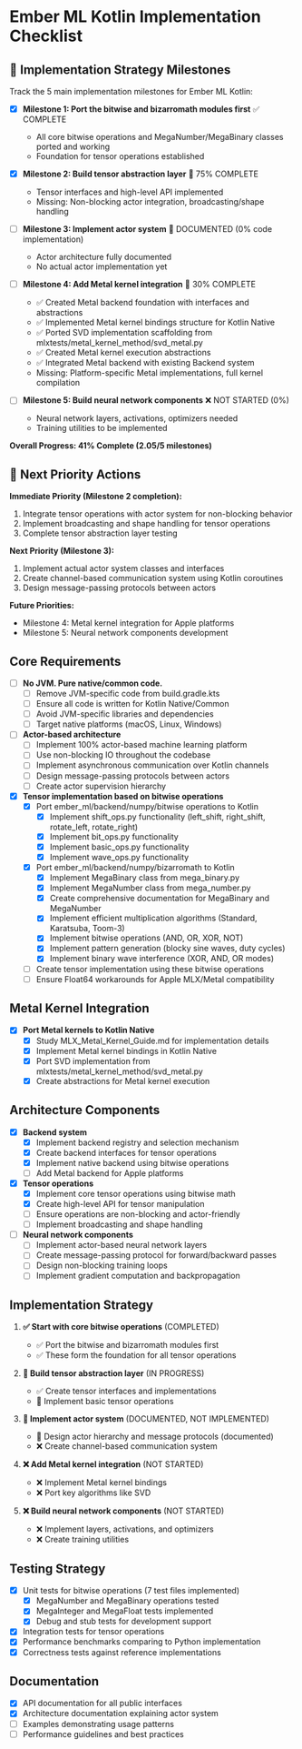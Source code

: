 # Ember ML Kotlin Implementation Checklist

## 🎯 Implementation Strategy Milestones

Track the 5 main implementation milestones for Ember ML Kotlin:

- [x] **Milestone 1: Port the bitwise and bizarromath modules first** ✅ COMPLETE
  - All core bitwise operations and MegaNumber/MegaBinary classes ported and working
  - Foundation for tensor operations established

- [x] **Milestone 2: Build tensor abstraction layer** 🔄 75% COMPLETE  
  - Tensor interfaces and high-level API implemented
  - Missing: Non-blocking actor integration, broadcasting/shape handling

- [ ] **Milestone 3: Implement actor system** 📝 DOCUMENTED (0% code implementation)
  - Actor architecture fully documented
  - No actual actor implementation yet

- [ ] **Milestone 4: Add Metal kernel integration** 🔄 30% COMPLETE
  - ✅ Created Metal backend foundation with interfaces and abstractions
  - ✅ Implemented Metal kernel bindings structure for Kotlin Native  
  - ✅ Ported SVD implementation scaffolding from mlxtests/metal_kernel_method/svd_metal.py
  - ✅ Created Metal kernel execution abstractions
  - ✅ Integrated Metal backend with existing Backend system
  - Missing: Platform-specific Metal implementations, full kernel compilation

- [ ] **Milestone 5: Build neural network components** ❌ NOT STARTED (0%)
  - Neural network layers, activations, optimizers needed
  - Training utilities to be implemented

**Overall Progress: 41% Complete (2.05/5 milestones)**

## 🚀 Next Priority Actions

**Immediate Priority (Milestone 2 completion):**
1. Integrate tensor operations with actor system for non-blocking behavior
2. Implement broadcasting and shape handling for tensor operations
3. Complete tensor abstraction layer testing

**Next Priority (Milestone 3):**
1. Implement actual actor system classes and interfaces
2. Create channel-based communication system using Kotlin coroutines
3. Design message-passing protocols between actors

**Future Priorities:**
- Milestone 4: Metal kernel integration for Apple platforms
- Milestone 5: Neural network components development

## Core Requirements

- [ ] **No JVM. Pure native/common code.**
  - [ ] Remove JVM-specific code from build.gradle.kts
  - [ ] Ensure all code is written for Kotlin Native/Common
  - [ ] Avoid JVM-specific libraries and dependencies
  - [ ] Target native platforms (macOS, Linux, Windows)

- [ ] **Actor-based architecture**
  - [ ] Implement 100% actor-based machine learning platform
  - [ ] Use non-blocking IO throughout the codebase
  - [ ] Implement asynchronous communication over Kotlin channels
  - [ ] Design message-passing protocols between actors
  - [ ] Create actor supervision hierarchy

- [x] **Tensor implementation based on bitwise operations**
  - [x] Port ember_ml/backend/numpy/bitwise operations to Kotlin
    - [x] Implement shift_ops.py functionality (left_shift, right_shift, rotate_left, rotate_right)
    - [x] Implement bit_ops.py functionality
    - [x] Implement basic_ops.py functionality
    - [x] Implement wave_ops.py functionality
  - [x] Port ember_ml/backend/numpy/bizarromath to Kotlin
    - [x] Implement MegaBinary class from mega_binary.py
    - [x] Implement MegaNumber class from mega_number.py
    - [x] Create comprehensive documentation for MegaBinary and MegaNumber
    - [x] Implement efficient multiplication algorithms (Standard, Karatsuba, Toom-3)
    - [x] Implement bitwise operations (AND, OR, XOR, NOT)
    - [x] Implement pattern generation (blocky sine waves, duty cycles)
    - [x] Implement binary wave interference (XOR, AND, OR modes)
  - [ ] Create tensor implementation using these bitwise operations
  - [ ] Ensure Float64 workarounds for Apple MLX/Metal compatibility

## Metal Kernel Integration

- [x] **Port Metal kernels to Kotlin Native**
  - [x] Study MLX_Metal_Kernel_Guide.md for implementation details
  - [x] Implement Metal kernel bindings in Kotlin Native
  - [x] Port SVD implementation from mlxtests/metal_kernel_method/svd_metal.py
  - [x] Create abstractions for Metal kernel execution

## Architecture Components

- [x] **Backend system**
  - [x] Implement backend registry and selection mechanism
  - [x] Create backend interfaces for tensor operations
  - [x] Implement native backend using bitwise operations
  - [ ] Add Metal backend for Apple platforms

- [x] **Tensor operations**
  - [x] Implement core tensor operations using bitwise math
  - [x] Create high-level API for tensor manipulation
  - [ ] Ensure operations are non-blocking and actor-friendly
  - [ ] Implement broadcasting and shape handling

- [ ] **Neural network components**
  - [ ] Implement actor-based neural network layers
  - [ ] Create message-passing protocol for forward/backward passes
  - [ ] Design non-blocking training loops
  - [ ] Implement gradient computation and backpropagation

## Implementation Strategy

1. **✅ Start with core bitwise operations** (COMPLETED)
   - ✅ Port the bitwise and bizarromath modules first
   - ✅ These form the foundation for all tensor operations

2. **🔄 Build tensor abstraction layer** (IN PROGRESS)
   - ✅ Create tensor interfaces and implementations
   - 🔄 Implement basic tensor operations

3. **📝 Implement actor system** (DOCUMENTED, NOT IMPLEMENTED)
   - 📝 Design actor hierarchy and message protocols (documented)
   - ❌ Create channel-based communication system

4. **❌ Add Metal kernel integration** (NOT STARTED)
   - ❌ Implement Metal kernel bindings
   - ❌ Port key algorithms like SVD

5. **❌ Build neural network components** (NOT STARTED)
   - ❌ Implement layers, activations, and optimizers
   - ❌ Create training utilities

## Testing Strategy

- [x] Unit tests for bitwise operations (7 test files implemented)
  - [x] MegaNumber and MegaBinary operations tested
  - [x] MegaInteger and MegaFloat tests implemented
  - [x] Debug and stub tests for development support
- [x] Integration tests for tensor operations
- [x] Performance benchmarks comparing to Python implementation
- [x] Correctness tests against reference implementations

## Documentation

- [x] API documentation for all public interfaces
- [x] Architecture documentation explaining actor system
- [ ] Examples demonstrating usage patterns
- [ ] Performance guidelines and best practices
